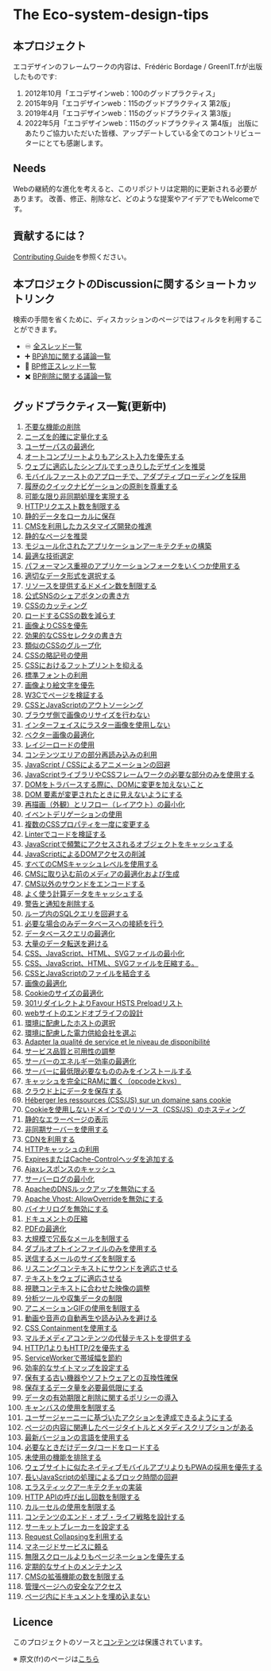 # The Eco-system-design-tips


## 本プロジェクト

エコデザインのフレームワークの内容は、Frédéric Bordage / GreenIT.frが出版したものです:

1. 2012年10月「エコデザインweb：100のグッドプラクティス」
2. 2015年9月「エコデザインweb：115のグッドプラクティス 第2版」
3. 2019年4月「エコデザインweb：115のグッドプラクティス 第3版」
4. 2022年5月「エコデザインweb：115のグッドプラクティス 第4版」
出版にあたりご協力いただいた皆様、アップデートしている全てのコントリビューターにとても感謝します。


## Needs

Webの継続的な進化を考えると、このリポジトリは定期的に更新される必要があります。
改善、修正、削除など、どのような提案やアイデアでもWelcomeです。

## 貢献するには？

[Contributing Guide](CONTRIBUTING.md)を参照ください。

## 本プロジェクトのDiscussionに関するショートカットリンク

検索の手間を省くために、ディスカッションのページではフィルタを利用することができます。
  - :infinity: [全スレッド一覧](https://github.com/cnumr/best-practices/discussions)
  - :heavy_plus_sign: [BP追加に関する議論一覧](https://github.com/cnumr/best-practices/discussions?discussions_q=label%3Aajout)
  - :memo: [BP修正スレッド一覧](https://github.com/cnumr/best-practices/discussions?discussions_q=label%3Amodification)
  - :heavy_multiplication_x: [BP削除に関する議論一覧](https://github.com/cnumr/best-practices/discussions?discussions_q=label%3Asuppression)

## グッドプラクティス一覧(更新中)

1. [不要な機能の削除](/chapters/ja/BP_001_ja.md)
2. [ニーズを的確に定量化する](/chapters/ja/BP_002_ja.md)
3. [ユーザーパスの最適化](/chapters/ja/BP_003_ja.md)
4. [オートコンプリートよりもアシスト入力を優先する](/chapters/ja/BP_004_ja.md)
5. [ウェブに適応したシンプルですっきりしたデザインを推奨](/chapters/ja/BP_005_ja.md)
6. [モバイルファーストのアプローチで、アダプティブローディングを採用](/chapters/ja/BP_006_ja.md)
7. [履歴のクイックナビゲーションの原則を尊重する](/chapters/ja/BP_007_ja.md)
8. [可能な限り非同期処理を実現する](/chapters/ja/BP_008_ja.md)
9. [HTTPリクエスト数を制限する](/chapters/ja/BP_009_ja.md)
10. [静的データをローカルに保存](/chapters/ja/BP_010_ja.md)
11. [CMSを利用したカスタマイズ開発の推進](/chapters/ja/BP_011_ja.md)
13. [静的なページを推奨](/chapters/ja/BP_013_ja.md)
14. [モジュール化されたアプリケーションアーキテクチャの構築](/chapters/ja/BP_014_ja.md)
15. [最適な技術選定](/chapters/ja/BP_015_ja.md)
16. [パフォーマンス重視のアプリケーションフォークをいくつか使用する](/chapters/ja/BP_016_ja.md)
17. [適切なデータ形式を選択する](/chapters/ja/BP_017_ja.md)
18. [リソースを提供するドメイン数を制限する](/chapters/ja/BP_018_ja.md)
19. [公式SNSのシェアボタンの書き方](/chapters/ja/BP_019_ja.md)
21. [CSSのカッティング](/chapters/ja/BP_021_ja.md)
22. [ロードするCSSの数を減らす](/chapters/ja/BP_022_ja.md)
23. [画像よりCSSを優先](/chapters/ja/BP_023_ja.md)
24. [効果的なCSSセレクタの書き方](/chapters/ja/BP_024_ja.md)
25. [類似のCSSのグループ化](/chapters/ja/BP_025_ja.md)
26. [CSSの略記号の使用](/chapters/ja/BP_026_ja.md)
27. [CSSにおけるフットプリントを抑える](/chapters/ja/BP_027_ja.md)
29. [標準フォントの利用](/chapters/ja/BP_029_ja.md)
30. [画像より絵文字を優先](/chapters/ja/BP_030_ja.md)
31. [W3Cでページを検証する](/chapters/ja/BP_031_ja.md)
32. [CSSとJavaScriptのアウトソーシング](/chapters/ja/BP_032_ja.md)
34. [ブラウザ側で画像のリサイズを行わない](/chapters/ja/BP_034_ja.md)
35. [インターフェイスにラスター画像を使用しない](/chapters/ja/BP_035_ja.md)
36. [ベクター画像の最適化](/chapters/ja/BP_036_ja.md)
37. [レイジーロードの使用](/chapters/ja/BP_037_ja.md)
38. [コンテンツエリアの部分再読み込みの利用](/chapters/ja/BP_038_ja.md)
39. [JavaScript / CSSによるアニメーションの回避](/chapters/ja/BP_039_ja.md)
40. [JavaScriptライブラリやCSSフレームワークの必要な部分のみを使用する](/chapters/ja/BP_040_ja.md)
41. [DOMをトラバースする際に、DOMに変更を加えないこと](/chapters/ja/BP_041_ja.md)
42. [DOM 要素が変更されたときに見えないようにする](/chapters/ja/BP_042_ja.md)
43. [再描画（外観）とリフロー（レイアウト）の最小化](/chapters/ja/BP_043_ja.md)
44. [イベントデリゲーションの使用](/chapters/ja/BP_044_ja.md)
45. [複数のCSSプロパティを一度に変更する](/chapters/ja/BP_045_ja.md)
46. [Linterでコードを検証する](/chapters/ja/BP_046_ja.md)
49. [JavaScriptで頻繁にアクセスされるオブジェクトをキャッシュする](/chapters/ja/BP_049_ja.md)
54. [JavaScriptによるDOMアクセスの削減](/chapters/ja/BP_054_ja.md)
57. [すべてのCMSキャッシュレベルを使用する](/chapters/ja/BP_057_ja.md)
58. [CMSに取り込む前のメディアの最適化および生成](/chapters/ja/BP_058_ja.md)
60. [CMS以外のサウンドをエンコードする](/chapters/ja/BP_060_ja.md)
64. [よく使う計算データをキャッシュする](/chapters/ja/BP_064_ja.md)
70. [警告と通知を削除する](/chapters/ja/BP_070_ja.md)
72. [ループ内のSQLクエリを回避する](/chapters/ja/BP_072_ja.md)
73. [必要な場合のみデータベースへの接続を行う](/chapters/ja/BP_073_ja.md)
75. [データベースクエリの最適化](/chapters/ja/BP_075_ja.md)
76. [大量のデータ転送を避ける](/chapters/ja/BP_076_ja.md)
77. [CSS、JavaScript、HTML、SVGファイルの最小化](/chapters/ja/BP_077_ja.md)
78. [CSS、JavaScript、HTML、SVGファイルを圧縮する。](/chapters/ja/BP_078_ja.md)
79. [CSSとJavaScriptのファイルを結合する](/chapters/ja/BP_079_ja.md)
80. [画像の最適化](/chapters/ja/BP_080_ja.md)
82. [Cookieのサイズの最適化](/chapters/ja/BP_082_ja.md)
84. [301リダイレクトよりFavour HSTS Preloadリスト](/chapters/ja/BP_084_ja.md)
85. [webサイトのエンドオブライフの設計](/chapters/ja/BP_085_ja.md)
86. [環境に配慮したホストの選択](/chapters/ja/BP_086_ja.md)
87. [環境に配慮した電力供給会社を選ぶ](/chapters/ja/BP_087_ja.md)
88. [Adapter la qualité de service et le niveau de disponibilité](/chapters/ja/BP_088_ja.md)
89. [サービス品質と可用性の調整](/chapters/ja/BP_089_ja.md)
90. [サーバーのエネルギー効率の最適化](/chapters/ja/BP_090_ja.md)
91. [サーバーに最低限必要なもののみをインストールする](/chapters/ja/BP_091_ja.md)
92. [キャッシュを完全にRAMに置く（opcodeとkvs）](/chapters/ja/BP_092_ja.md)
93. [クラウド上にデータを保存する](/chapters/ja/BP_093_ja.md)
94. [Héberger les ressources (CSS/JS) sur un domaine sans cookie](/chapters/ja/BP_094_ja.md)
95. [Cookieを使用しないドメインでのリソース（CSS/JS）のホスティング](/chapters/ja/BP_095_ja.md)
96. [静的なエラーページの表示](/chapters/ja/BP_096_ja.md)
97. [非同期サーバーを使用する](/chapters/ja/BP_097_ja.md)
98. [CDNを利用する](/chapters/ja/BP_098_ja.md)
99. [HTTPキャッシュの利用](/chapters/ja/BP_099_ja.md)
101. [ExpiresまたはCache-Controlヘッダを追加する](/chapters/ja/BP_101_ja.md)
102. [Ajaxレスポンスのキャッシュ](/chapters/ja/BP_102_ja.md)
103. [サーバーログの最小化](/chapters/ja/BP_103_ja.md)
104. [ApacheのDNSルックアップを無効にする](/chapters/ja/BP_104_ja.md)
105. [Apache Vhost: AllowOverrideを無効にする](/chapters/ja/BP_105_ja.md)
106. [バイナリログを無効にする](/chapters/ja/BP_106_ja.md)
107. [ドキュメントの圧縮](/chapters/ja/BP_107_ja.md)
108. [PDFの最適化](/chapters/ja/BP_108_ja.md)
109. [大規模で冗長なメールを制限する](/chapters/ja/BP_109_ja.md)
110. [ダブルオプトインファイルのみを使用する](/chapters/ja/BP_110_ja.md)
111. [送信するメールのサイズを制限する](/chapters/ja/BP_111_ja.md)
112. [リスニングコンテキストにサウンドを適応させる](/chapters/ja/BP_112_ja.md)
113. [テキストをウェブに適応させる](/chapters/ja/BP_113_ja.md)
114. [視聴コンテキストに合わせた映像の調整](/chapters/ja/BP_114_ja.md)
4001. [分析ツールや収集データの制限](/chapters/ja/BP_4001_ja.md)
4002. [アニメーションGIFの使用を制限する](/chapters/ja/BP_4002_ja.md)
4003. [動画や音声の自動再生や読み込みを避ける](/chapters/ja/BP_4003_ja.md)
4004. [CSS Containmentを使用する](/chapters/ja/BP_4004_ja.md)
4005. [マルチメディアコンテンツの代替テキストを提供する](/chapters/ja/BP_4005_ja.md)
4006. [HTTP/1よりもHTTP/2を優先する](/chapters/ja/BP_4006_ja.md)
4007. [ServiceWorkerで帯域幅を節約](/chapters/ja/BP_4007_ja.md)
4008. [効率的なサイトマップを設定する](/chapters/ja/BP_4008_ja.md)
4009. [保有する古い機器やソフトウェアとの互換性確保](/chapters/ja/BP_4009_ja.md)
4011. [保存するデータ量を必要最低限にする](/chapters/ja/BP_4011_ja.md)
4012. [データの有効期限と削除に関するポリシーの導入](/chapters/ja/BP_4012_ja.md)
4013. [キャンバスの使用を制限する](/chapters/ja/BP_4013_ja.md)
4014. [ユーザージャーニーに基づいたアクションを達成できるようにする](/chapters/ja/BP_4014_ja.md)
4015. [ページの内容に関連したページタイトルとメタディスクリプションがある](/chapters/ja/BP_4015_ja.md)
4016. [最新バージョンの言語を使用する](/chapters/ja/BP_4016_ja.md)
4017. [必要なときだけデータ/コードをロードする](/chapters/ja/BP_4017_ja.md)
4018. [未使用の機能を排除する](/chapters/ja/BP_4018_ja.md)
4019. [ウェブサイトに似たネイティブモバイルアプリよりもPWAの採用を優先する](/chapters/ja/BP_4019_ja.md)
4020. [長いJavaScriptの処理によるブロック時間の回避](/chapters/ja/BP_4020_ja.md)
4021. [エラスティックアーキテクチャの実装](/chapters/ja/BP_4021_ja.md)
4022. [HTTP APIの呼び出し回数を制限する](/chapters/ja/BP_4022_ja.md)
4030. [カルーセルの使用を制限する](/chapters/ja/BP_4030_ja.md)
4031. [コンテンツのエンド・オブ・ライフ戦略を設計する](/chapters/ja/BP_4031_ja.md)
4032. [サーキットブレーカーを設定する](/chapters/ja/BP_4032_ja.md)
4033. [Request Collapsingを利用する](/chapters/ja/BP_4033_ja.md)
4034. [マネージドサービスに頼る](/chapters/ja/BP_4034_ja.md)
4035. [無限スクロールよりもページネーションを優先する](/chapters/ja/BP_4035_ja.md)
4036. [定期的なサイトのメンテナンス](/chapters/ja/BP_4036_ja.md)
4037. [CMSの拡張機能の数を制限する](/chapters/ja/BP_4037_ja.md)
4038. [管理ページへの安全なアクセス](/chapters/ja/BP_4038_ja.md)
4039. [ページ内にドキュメントを埋め込まない](/chapters/ja/BP_4039_ja.md)

## Licence

このプロジェクトのソースと[コンテンツ](LICENCE.md)は保護されています。

※ 原文(fr)のページは[こちら](README-fr.md)